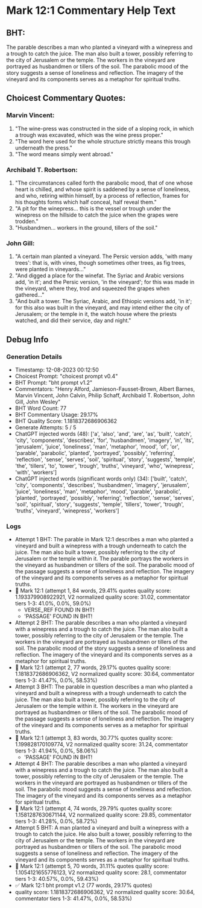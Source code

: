 # Mark 12:1 Commentary Help Text

## BHT:
The parable describes a man who planted a vineyard with a winepress and a trough to catch the juice. The man also built a tower, possibly referring to the city of Jerusalem or the temple. The workers in the vineyard are portrayed as husbandmen or tillers of the soil. The parabolic mood of the story suggests a sense of loneliness and reflection. The imagery of the vineyard and its components serves as a metaphor for spiritual truths.

## Choicest Commentary Quotes:
### Marvin Vincent:
1. "The wine-press was constructed in the side of a sloping rock, in which a trough was excavated, which was the wine press proper."
2. "The word here used for the whole structure strictly means this trough underneath the press."
3. "The word means simply went abroad."

### Archibald T. Robertson:
1. "The circumstances called forth the parabolic mood, that of one whose heart is chilled, and whose spirit is saddened by a sense of loneliness, and who, retiring within himself, by a process of reflection, frames for his thoughts forms which half conceal, half reveal them." 
2. "A pit for the winepress... this is the vessel or trough under the winepress on the hillside to catch the juice when the grapes were trodden." 
3. "Husbandmen... workers in the ground, tillers of the soil."

### John Gill:
1. "A certain man planted a vineyard. The Persic version adds, 'with many trees': that is, with vines, though sometimes other trees, as fig trees, were planted in vineyards..." 
2. "And digged a place for the winefat. The Syriac and Arabic versions add, 'in it'; and the Persic version, 'in the vineyard'; for this was made in the vineyard, where they, trod and squeezed the grapes when gathered..."
3. "And built a tower. The Syriac, Arabic, and Ethiopic versions add, 'in it'; for this also was built in the vineyard, and may intend either the city of Jerusalem; or the temple in it, the watch house where the priests watched, and did their service, day and night."


## Debug Info
### Generation Details
- Timestamp: 12-08-2023 00:12:50
- Choicest Prompt: "choicest prompt v0.4"
- BHT Prompt: "bht prompt v1.2"
- Commentators: "Henry Alford, Jamieson-Fausset-Brown, Albert Barnes, Marvin Vincent, John Calvin, Philip Schaff, Archibald T. Robertson, John Gill, John Wesley"
- BHT Word Count: 77
- BHT Commentary Usage: 29.17%
- BHT Quality Score: 1.1818372686906362
- Generate Attempts: 5 / 5
- ChatGPT injected words (48):
	['a', 'also', 'and', 'are', 'as', 'built', 'catch', 'city', 'components', 'describes', 'for', 'husbandmen', 'imagery', 'in', 'its', 'jerusalem', 'juice', 'loneliness', 'man', 'metaphor', 'mood', 'of', 'or', 'parable', 'parabolic', 'planted', 'portrayed', 'possibly', 'referring', 'reflection', 'sense', 'serves', 'soil', 'spiritual', 'story', 'suggests', 'temple', 'the', 'tillers', 'to', 'tower', 'trough', 'truths', 'vineyard', 'who', 'winepress', 'with', 'workers']
- ChatGPT injected words (significant words only) (34):
	['built', 'catch', 'city', 'components', 'describes', 'husbandmen', 'imagery', 'jerusalem', 'juice', 'loneliness', 'man', 'metaphor', 'mood', 'parable', 'parabolic', 'planted', 'portrayed', 'possibly', 'referring', 'reflection', 'sense', 'serves', 'soil', 'spiritual', 'story', 'suggests', 'temple', 'tillers', 'tower', 'trough', 'truths', 'vineyard', 'winepress', 'workers']

### Logs
- Attempt 1 BHT: The parable in Mark 12:1 describes a man who planted a vineyard and built a winepress with a trough underneath to catch the juice. The man also built a tower, possibly referring to the city of Jerusalem or the temple within it. The parable portrays the workers in the vineyard as husbandmen or tillers of the soil. The parabolic mood of the passage suggests a sense of loneliness and reflection. The imagery of the vineyard and its components serves as a metaphor for spiritual truths.
- 🔄 Mark 12:1 (attempt 1, 84 words, 29.41% quotes quality score: 1.193379908922921, V2 normalized quality score: 31.02, commentator tiers 1-3: 41.0%, 0.0%, 59.0%) 
	- VERSE_REF FOUND IN BHT! 
	- 'PASSAGE' FOUND IN BHT!
- Attempt 2 BHT: The parable describes a man who planted a vineyard with a winepress and a trough to catch the juice. The man also built a tower, possibly referring to the city of Jerusalem or the temple. The workers in the vineyard are portrayed as husbandmen or tillers of the soil. The parabolic mood of the story suggests a sense of loneliness and reflection. The imagery of the vineyard and its components serves as a metaphor for spiritual truths.
- 🔄 Mark 12:1 (attempt 2, 77 words, 29.17% quotes quality score: 1.1818372686906362, V2 normalized quality score: 30.64, commentator tiers 1-3: 41.47%, 0.0%, 58.53%)
- Attempt 3 BHT: The parable in question describes a man who planted a vineyard and built a winepress with a trough underneath to catch the juice. The man also built a tower, possibly referring to the city of Jerusalem or the temple within it. The workers in the vineyard are portrayed as husbandmen or tillers of the soil. The parabolic mood of the passage suggests a sense of loneliness and reflection. The imagery of the vineyard and its components serves as a metaphor for spiritual truths.
- 🔄 Mark 12:1 (attempt 3, 83 words, 30.77% quotes quality score: 1.199828170109774, V2 normalized quality score: 31.24, commentator tiers 1-3: 41.94%, 0.0%, 58.06%) 
	- 'PASSAGE' FOUND IN BHT!
- Attempt 4 BHT: The parable describes a man who planted a vineyard with a winepress and a trough to catch the juice. The man also built a tower, possibly referring to the city of Jerusalem or the temple. The workers in the vineyard are portrayed as husbandmen or tillers of the soil. The parabolic mood suggests a sense of loneliness and reflection. The imagery of the vineyard and its components serves as a metaphor for spiritual truths.
- 🔄 Mark 12:1 (attempt 4, 74 words, 29.79% quotes quality score: 1.1581287630671144, V2 normalized quality score: 29.85, commentator tiers 1-3: 41.28%, 0.0%, 58.72%)
- Attempt 5 BHT: A man planted a vineyard and built a winepress with a trough to catch the juice. He also built a tower, possibly referring to the city of Jerusalem or the temple. The workers in the vineyard are portrayed as husbandmen or tillers of the soil. The parabolic mood suggests a sense of loneliness and reflection. The imagery of the vineyard and its components serves as a metaphor for spiritual truths.
- 🔄 Mark 12:1 (attempt 5, 70 words, 31.11% quotes quality score: 1.1054121655776123, V2 normalized quality score: 28.1, commentator tiers 1-3: 40.57%, 0.0%, 59.43%)
- ✅ Mark 12:1 bht prompt v1.2 (77 words, 29.17% quotes)
- quality score: 1.1818372686906362, V2 normalized quality score: 30.64, commentator tiers 1-3: 41.47%, 0.0%, 58.53%)